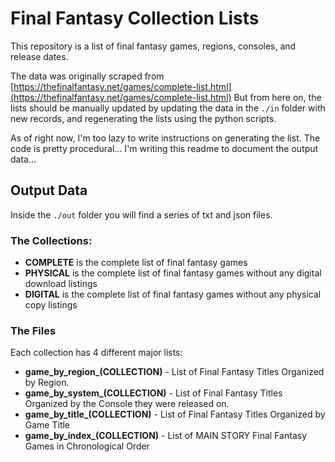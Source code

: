 # Final Fantasy Collection Lists

This repository is a list of final fantasy games, regions, consoles, and release dates.

The data was originally scraped from [https://thefinalfantasy.net/games/complete-list.html](https://thefinalfantasy.net/games/complete-list.html)
But from here on, the lists should be manually updated by updating the data in the `./in` folder with new records, and regenerating the lists using the python scripts.

As of right now, I'm too lazy to write instructions on generating the list. The code is pretty procedural... I'm writing this readme to document the output data...

## Output Data
Inside the `./out` folder you will find a series of txt and json files.

### The Collections:
- **COMPLETE** is the complete list of final fantasy games
- **PHYSICAL** is the complete list of final fantasy games without any digital download listings
- **DIGITAL** is the complete list of final fantasy games without any physical copy listings

### The Files
Each collection has 4 different major lists:
- **game_by_region_(COLLECTION)** - List of Final Fantasy Titles Organized by Region.
- **game_by_system_(COLLECTION)** - List of Final Fantasy Titles Organized by the Console they were released on.
- **game_by_title_(COLLECTION)** - List of Final Fantasy Titles Organized by Game Title
- **game_by_index_(COLLECTION)** - List of MAIN STORY Final Fantasy Games in Chronological Order
